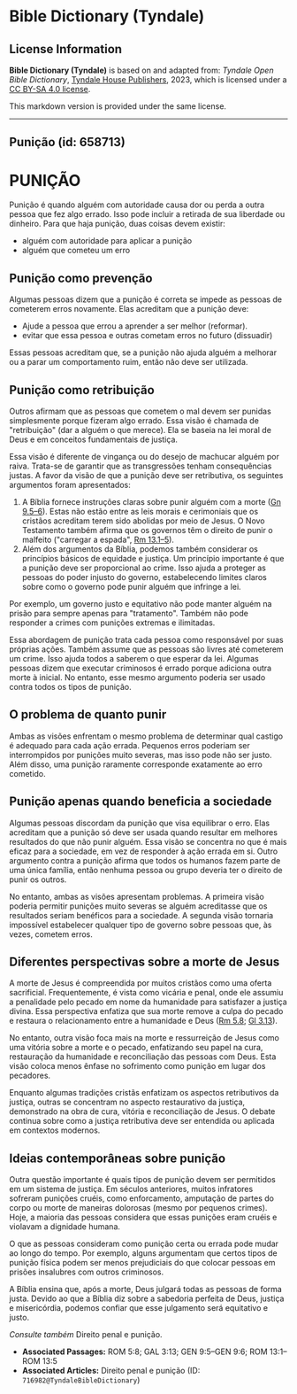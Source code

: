 # Bible Dictionary (Tyndale)

## License Information

**Bible Dictionary (Tyndale)** is based on and adapted from: _Tyndale Open Bible Dictionary_, [Tyndale House Publishers](https://tyndaleopenresources.com/), 2023, which is licensed under a [CC BY-SA 4.0 license](https://creativecommons.org/licenses/by-sa/4.0/legalcode.en).

This markdown version is provided under the same license.



--------------------------------

## Punição (id: 658713)

PUNIÇÃO
=======

Punição é quando alguém com autoridade causa dor ou perda a outra pessoa que fez algo errado. Isso pode incluir a retirada de sua liberdade ou dinheiro. Para que haja punição, duas coisas devem existir:

* alguém com autoridade para aplicar a punição
* alguém que cometeu um erro

Punição como prevenção
----------------------

Algumas pessoas dizem que a punição é correta se impede as pessoas de cometerem erros novamente. Elas acreditam que a punição deve:

* Ajude a pessoa que errou a aprender a ser melhor (reformar).
* evitar que essa pessoa e outras cometam erros no futuro (dissuadir)

Essas pessoas acreditam que, se a punição não ajuda alguém a melhorar ou a parar um comportamento ruim, então não deve ser utilizada.

Punição como retribuição
------------------------

Outros afirmam que as pessoas que cometem o mal devem ser punidas simplesmente porque fizeram algo errado. Essa visão é chamada de "retribuição" (dar a alguém o que merece). Ela se baseia na lei moral de Deus e em conceitos fundamentais de justiça.

Essa visão é diferente de vingança ou do desejo de machucar alguém por raiva. Trata\-se de garantir que as transgressões tenham consequências justas. A favor da visão de que a punição deve ser retributiva, os seguintes argumentos foram apresentados:

1. A Bíblia fornece instruções claras sobre punir alguém com a morte ([Gn 9\.5–6](https://ref.ly/Gen9:5-Gen9:6)). Estas não estão entre as leis morais e cerimoniais que os cristãos acreditam terem sido abolidas por meio de Jesus. O Novo Testamento também afirma que os governos têm o direito de punir o malfeito ("carregar a espada", [Rm 13\.1](https://ref.ly/Rom13:1-Rom13:5)[–](https://ref.ly/Gen9:5-Gen9:6)[5](https://ref.ly/Rom13:1-Rom13:5)).
2. Além dos argumentos da Bíblia, podemos também considerar os princípios básicos de equidade e justiça. Um princípio importante é que a punição deve ser proporcional ao crime. Isso ajuda a proteger as pessoas do poder injusto do governo, estabelecendo limites claros sobre como o governo pode punir alguém que infringe a lei. 
  
Por exemplo, um governo justo e equitativo não pode manter alguém na prisão para sempre apenas para "tratamento". Também não pode responder a crimes com punições extremas e ilimitadas.

Essa abordagem de punição trata cada pessoa como responsável por suas próprias ações. Também assume que as pessoas são livres até cometerem um crime. Isso ajuda todos a saberem o que esperar da lei. Algumas pessoas dizem que executar criminosos é errado porque adiciona outra morte à inicial. No entanto, esse mesmo argumento poderia ser usado contra todos os tipos de punição.

O problema de quanto punir
--------------------------

Ambas as visões enfrentam o mesmo problema de determinar qual castigo é adequado para cada ação errada. Pequenos erros poderiam ser interrompidos por punições muito severas, mas isso pode não ser justo. Além disso, uma punição raramente corresponde exatamente ao erro cometido.

Punição apenas quando beneficia a sociedade
-------------------------------------------

Algumas pessoas discordam da punição que visa equilibrar o erro. Elas acreditam que a punição só deve ser usada quando resultar em melhores resultados do que não punir alguém. Essa visão se concentra no que é mais eficaz para a sociedade, em vez de responder à ação errada em si. Outro argumento contra a punição afirma que todos os humanos fazem parte de uma única família, então nenhuma pessoa ou grupo deveria ter o direito de punir os outros.

No entanto, ambas as visões apresentam problemas. A primeira visão poderia permitir punições muito severas se alguém acreditasse que os resultados seriam benéficos para a sociedade. A segunda visão tornaria impossível estabelecer qualquer tipo de governo sobre pessoas que, às vezes, cometem erros.

Diferentes perspectivas sobre a morte de Jesus
----------------------------------------------

A morte de Jesus é compreendida por muitos cristãos como uma oferta sacrificial. Frequentemente, é vista como vicária e penal, onde ele assumiu a penalidade pelo pecado em nome da humanidade para satisfazer a justiça divina. Essa perspectiva enfatiza que sua morte remove a culpa do pecado e restaura o relacionamento entre a humanidade e Deus ([Rm 5\.8](https://ref.ly/Rom5:8); [Gl 3\.13](https://ref.ly/Gal3:13)).

No entanto, outra visão foca mais na morte e ressurreição de Jesus como uma vitória sobre a morte e o pecado, enfatizando seu papel na cura, restauração da humanidade e reconciliação das pessoas com Deus. Esta visão coloca menos ênfase no sofrimento como punição em lugar dos pecadores.

Enquanto algumas tradições cristãs enfatizam os aspectos retributivos da justiça, outras se concentram no aspecto restaurativo da justiça, demonstrado na obra de cura, vitória e reconciliação de Jesus. O debate continua sobre como a justiça retributiva deve ser entendida ou aplicada em contextos modernos.

Ideias contemporâneas sobre punição
-----------------------------------

Outra questão importante é quais tipos de punição devem ser permitidos em um sistema de justiça. Em séculos anteriores, muitos infratores sofreram punições cruéis, como enforcamento, amputação de partes do corpo ou morte de maneiras dolorosas (mesmo por pequenos crimes). Hoje, a maioria das pessoas considera que essas punições eram cruéis e violavam a dignidade humana.

O que as pessoas consideram como punição certa ou errada pode mudar ao longo do tempo. Por exemplo, alguns argumentam que certos tipos de punição física podem ser menos prejudiciais do que colocar pessoas em prisões insalubres com outros criminosos.

A Bíblia ensina que, após a morte, Deus julgará todas as pessoas de forma justa. Devido ao que a Bíblia diz sobre a sabedoria perfeita de Deus, justiça e misericórdia, podemos confiar que esse julgamento será equitativo e justo.

*Consulte também* Direito penal e punição.

* **Associated Passages:** ROM 5:8; GAL 3:13; GEN 9:5–GEN 9:6; ROM 13:1–ROM 13:5
* **Associated Articles:** Direito penal e punição (ID: `716982@TyndaleBibleDictionary`)

